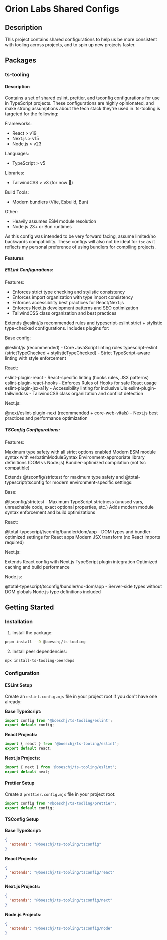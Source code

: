 # Orion Labs Shared Configs

## Description

This project contains shared configurations to help us be more consistent with tooling across projects, and to spin up new projects faster. 

## Packages

### ts-tooling

#### Description
Contains a set of shared eslint, prettier, and tsconfig configurations for use in TypeScript projects. These configurations are highly opinionated, and make strong assumptions about the tech stack they're used in. ts-tooling is targeted for the following:

Frameworks:
- React > v19
- Next.js > v15
- Node.js > v23

Languages:
- TypeScript > v5

Libraries:
- TailwindCSS > v3 (for now 😬)

Build Tools:
- Modern bundlers (Vite, Esbuild, Bun)

Other:
- Heavily assumes ESM module resolution
- Node.js 23+ or Bun runtimes


As this config was intended to be very forward facing, assume limited/no backwards compatibility. These configs will also not be ideal for `tsc` as it reflects my personal preference of using bundlers for compiling projects. 

#### Features

##### ESLint Configurations:

Features: 
- Enforces strict type checking and stylistic consistency
- Enforces import organization with type import consistency
- Enforces accessibility best practices for React/Next.js
- Enforces Next.js development patterns and SEO optimization
- TailwindCSS class organization and best practices


Extends @eslint/js recommended rules and typescript-eslint strict + stylistic type-checked configurations. Includes plugins for:

Base config:

@eslint/js (recommended) - Core JavaScript linting rules
typescript-eslint (strictTypeChecked + stylisticTypeChecked) - Strict TypeScript-aware linting with style enforcement

React:

eslint-plugin-react - React-specific linting (hooks rules, JSX patterns)
eslint-plugin-react-hooks - Enforces Rules of Hooks for safe React usage
eslint-plugin-jsx-a11y - Accessibility linting for inclusive UIs
eslint-plugin-tailwindcss - TailwindCSS class organization and conflict detection

Next.js:

@next/eslint-plugin-next (recommended + core-web-vitals) - Next.js best practices and performance optimization

##### TSConfig Configurations:

Features:

Maximum type safety with all strict options enabled
Modern ESM module syntax with verbatimModuleSyntax
Environment-appropriate library definitions (DOM vs Node.js)
Bundler-optimized compilation (not tsc compatible)

Extends @tsconfig/strictest for maximum type safety and @total-typescript/tsconfig for modern environment-specific settings:

Base:

@tsconfig/strictest - Maximum TypeScript strictness (unused vars, unreachable code, exact optional properties, etc.)
Adds modern module syntax enforcement and build optimizations


React:

@total-typescript/tsconfig/bundler/dom/app - DOM types and bundler-optimized settings for React apps
Modern JSX transform (no React imports required)


Next.js:

Extends React config with Next.js TypeScript plugin integration
Optimized caching and build performance


Node.js:

@total-typescript/tsconfig/bundler/no-dom/app - Server-side types without DOM globals
Node.js type definitions included

## Getting Started

### Installation

1. Install the package:
```bash
pnpm install --D @boeschj/ts-tooling
```

2. Install peer dependencies:
```bash
npx install-ts-tooling-peerdeps
```

### Configuration

#### ESLint Setup

Create an `eslint.config.mjs` file in your project root if you don't have one already:

**Base TypeScript:**
```javascript
import config from '@boeschj/ts-tooling/eslint';
export default config;
```

**React Projects:**
```javascript
import { react } from '@boeschj/ts-tooling/eslint';
export default react;
```

**Next.js Projects:**
```javascript
import { next } from '@boeschj/ts-tooling/eslint';
export default next;
```

#### Prettier Setup

Create a `prettier.config.mjs` file in your project root:

```javascript
import config from '@boeschj/ts-tooling/prettier';
export default config;
```

#### TSConfig Setup

**Base TypeScript:**
```json
{
  "extends": "@boeschj/ts-tooling/tsconfig"
}
```

**React Projects:**
```json
{
  "extends": "@boeschj/ts-tooling/tsconfig/react"
}
```

**Next.js Projects:**
```json
{
  "extends": "@boeschj/ts-tooling/tsconfig/next"
}
```

**Node.js Projects:**
```json
{
  "extends": "@boeschj/ts-tooling/tsconfig/node"
}
```